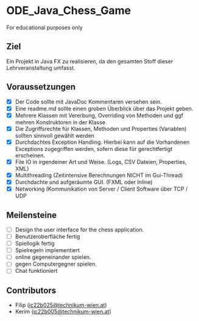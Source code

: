 # ODE_Java_Chess_Game
For educational purposes only

## Ziel
Ein Projekt in Java FX zu realisieren, da den gesamten Stoff dieser Lehrveranstaltung umfasst.



## Voraussetzungen
- [x] Der Code sollte mit JavaDoc Kommentaren versehen sein.<br>
- [x] Eine readme.md sollte einen groben Überblick über das Projekt geben.<br>
- [x] Mehrere Klassen mit Vererbung, Overriding von Methoden und ggf mehren Konstruktoren in der Klasse<br>
- [x] Die Zugriffsrechte für Klassen, Methoden und Properties (Variablen) sollten sinnvoll gewählt werden<br>
- [x] Durchdachtes Exception Handling. Hierbei kann auf die Vorhandenen Exceptions zugegriffen werden, sofern diese für gerechtfertigt erscheinen.<br>
- [x] File IO in irgendeiner Art und Weise. (Logs, CSV Dateien, Properties, XML)<br>
- [x] Multithreading (Zeitintensive Berechnungen NICHT im Gui-Thread)<br>
- [x] Durchdachte und aufgeräumte GUI. (FXML oder Inline)<br>
- [x] Networking (Kommunikation von Server / Client Software über TCP / UDP

## Meilensteine
- [ ] Design the user interface for the chess application.
- [ ] Benutzeroberfläche fertig
- [ ] Spiellogik fertig
- [ ] Spielregeln implementiert
- [ ] online gegeneinander spielen.
- [ ] gegen Computergegner spielen.
- [ ] Chat funktioniert

## Contributors
- Filip (ic22b025@technikum-wien.at)
- Kerim (ic22b005@technikum-wien.at)
